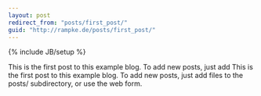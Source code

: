```yaml
---
layout: post
redirect_from: "posts/first_post/"
guid: "http://rampke.de/posts/first_post/"
---
```

{% include JB/setup %}

This is the first post to this example blog. To add new posts, just add
This is the first post to this example blog. To add new posts, just add
files to the posts/ subdirectory, or use the web form.
